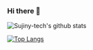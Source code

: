 ### Hi there 👋

<!--
**sujiny-tech/sujiny-tech** is a ✨ _special_ ✨ repository because its `README.md` (this file) appears on your GitHub profile.



Here are some ideas to get you started:

- 🔭 I’m currently working on ...
- 🌱 I’m currently learning ...
- 👯 I’m looking to collaborate on ...
- 🤔 I’m looking for help with ...
- 💬 Ask me about ...
- 📫 How to reach me: ...
- 😄 Pronouns: ...
- ⚡ Fun fact: ...

# SuJinLee 
<p align="center"> #SuJinLee </p>   

<img src="https://img.shields.io/badge/Python-3766AB?style=flat-square&logo=Python&logoColor=white"/></a> <img src="https://img.shields.io/badge/Go-00ADD8?style=flat-square&logo=Go&logoColor=white"/></a> <img src="https://img.shields.io/badge/C-A8B9CC?style=flat-square&logo=C&logoColor=white"/></a>    

<img src="https://img.shields.io/badge/Java-007396?style=flat-square&logo=Java&logoColor=white"/> </a> 
<img src="https://img.shields.io/badge/TensorFlow-FF6F00?style=flat-square&logo=Tensorflow&logoColor=white"/></a>


<a href="https://github.com/sujiny-tech" target="_blank"><img src="https://img.shields.io/badge/Github-181717?style=flat-square&logo=Github&logoColor=white"/></a> <a href="mailto:sujiny2222@gmail.com" target="_blank"><img src="https://img.shields.io/badge/Gmail-EA4335?style=flat-square&logo=Gmail&logoColor=white"/></a>
   
      
      
[![Hits](https://hits.seeyoufarm.com/api/count/incr/badge.svg?url=https%3A%2F%2Fgithub.com%2Fsujiny-tech&count_bg=%23EB54A2&title_bg=%23555555&icon=&icon_color=%23E7E7E7&title=hits&edge_flat=false)](https://hits.seeyoufarm.com)


-->
![Sujiny-tech's github stats](https://github-readme-stats.vercel.app/api?username=sujiny-tech&show_icons=true&show_icons=true&hide=prs,issues)

[![Top Langs](https://github-readme-stats.vercel.app/api/top-langs/?username=sujiny-tech&layout=compact)](https://github.com/sujiny-tech/github-readme-stats)
